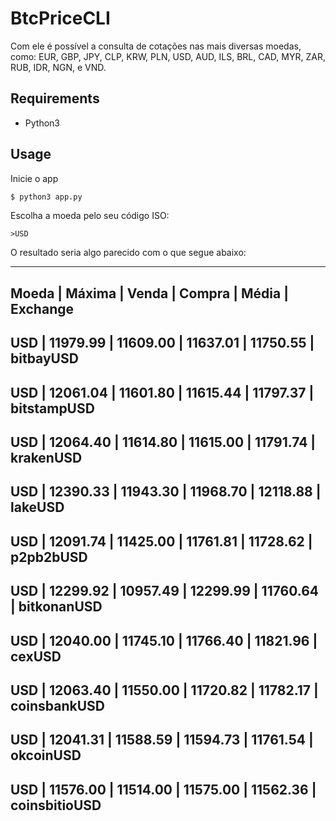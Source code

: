 # BtcPriceCLI
Com ele é possível a consulta de cotações nas mais diversas moedas, como: EUR, GBP, JPY, CLP, KRW, PLN, USD, AUD, ILS, BRL, CAD, MYR, ZAR, RUB, IDR, NGN, e VND.

## Requirements
  * Python3

## Usage

Inicie o app
```sh
$ python3 app.py
```

Escolha a moeda pelo seu código ISO:
```
>USD
```

O resultado seria algo parecido com o que segue abaixo:

----------------------------------------------------------------------
 Moeda    | Máxima   | Venda    | Compra   | Média    | Exchange
----------------------------------------------------------------------
 USD      | 11979.99 | 11609.00 | 11637.01 | 11750.55 | bitbayUSD        
----------------------------------------------------------------------
 USD      | 12061.04 | 11601.80 | 11615.44 | 11797.37 | bitstampUSD      
----------------------------------------------------------------------
 USD      | 12064.40 | 11614.80 | 11615.00 | 11791.74 | krakenUSD        
----------------------------------------------------------------------
 USD      | 12390.33 | 11943.30 | 11968.70 | 12118.88 | lakeUSD          
----------------------------------------------------------------------
 USD      | 12091.74 | 11425.00 | 11761.81 | 11728.62 | p2pb2bUSD        
----------------------------------------------------------------------
 USD      | 12299.92 | 10957.49 | 12299.99 | 11760.64 | bitkonanUSD        
----------------------------------------------------------------------
 USD      | 12040.00 | 11745.10 | 11766.40 | 11821.96 | cexUSD           
----------------------------------------------------------------------
 USD      | 12063.40 | 11550.00 | 11720.82 | 11782.17 | coinsbankUSD     
----------------------------------------------------------------------
 USD      | 12041.31 | 11588.59 | 11594.73 | 11761.54 | okcoinUSD        
----------------------------------------------------------------------
 USD      | 11576.00 | 11514.00 | 11575.00 | 11562.36 | coinsbitioUSD    
----------------------------------------------------------------------
